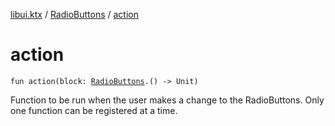 [libui.ktx](../README.md) / [RadioButtons](README.md) / [action](action.md)

# action

`fun action(block: `[`RadioButtons`](README.md)`.() -> Unit)`

Function to be run when the user makes a change to the RadioButtons.
Only one function can be registered at a time.

